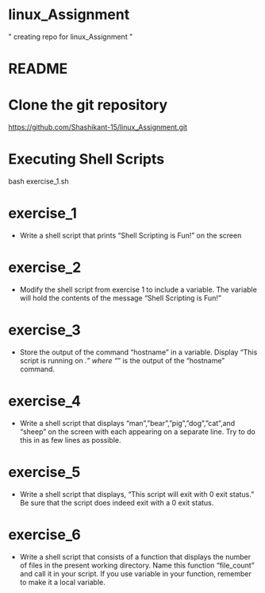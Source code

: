 # linux_Assignment

" creating repo for linux_Assignment "

# README
# Clone the git repository
https://github.com/Shashikant-15/linux_Assignment.git

# Executing Shell Scripts
bash exercise_1.sh

# exercise_1 
- Write a shell script that prints “Shell Scripting is Fun!” on the screen

# exercise_2 
- Modify the shell script from exercise 1 to include a variable. The variable will hold the contents of the message “Shell Scripting is Fun!”

# exercise_3 
- Store the output of the command “hostname” in a variable. Display “This script is running on _.” where “_” is the output of the “hostname” command.

# exercise_4 
- Write a shell script that displays “man”,”bear”,”pig”,”dog”,”cat”,and “sheep” on the screen with each appearing on a separate line. Try to do this in                as few lines as possible.

# exercise_5 
- Write a shell script that displays, “This script will exit with 0 exit status.” Be sure that the script does indeed exit with a 0 exit status.

# exercise_6 
- Write a shell script that consists of a function that displays the number of files in the present working directory. Name this function “file_count”                and call it in your script. If you use variable in your function, remember to make it a local variable.

